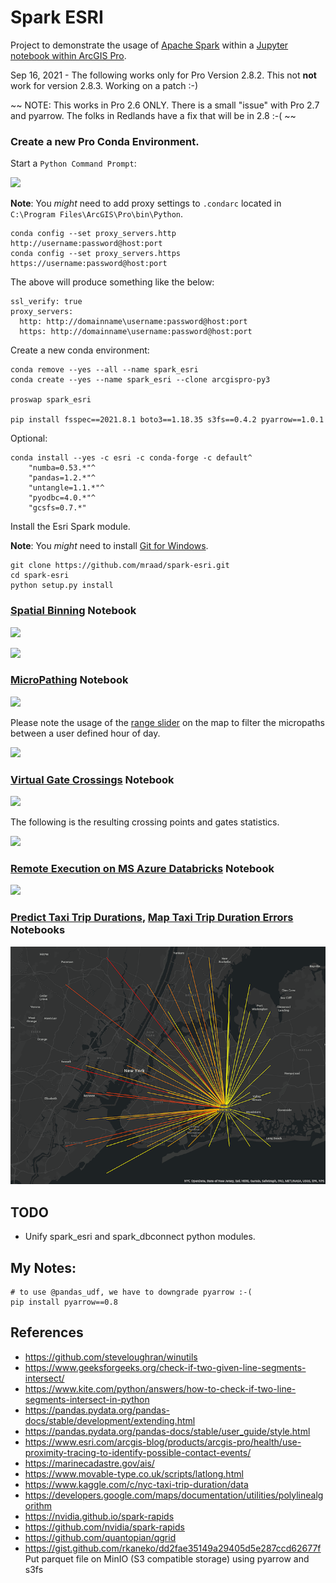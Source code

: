 # Spark ESRI

Project to demonstrate the usage of [Apache Spark](https://spark.apache.org/) within
a [Jupyter notebook within ArcGIS Pro](https://pro.arcgis.com/en/pro-app/arcpy/get-started/pro-notebooks.htm).

Sep 16, 2021 - The following works only for Pro Version 2.8.2. This not **not** work for version 2.8.3.  Working on a patch :-)

~~ NOTE: This works in Pro 2.6 ONLY. There is a small "issue" with Pro 2.7 and pyarrow. The folks in Redlands have a fix that will be in 2.8 :-( ~~

### Create a new Pro Conda Environment.

Start a `Python Command Prompt`:

![](media/Command.png)

**Note**: You _might_ need to add proxy settings to `.condarc` located in `C:\Program Files\ArcGIS\Pro\bin\Python`.

```commandline
conda config --set proxy_servers.http http://username:password@host:port
conda config --set proxy_servers.https https://username:password@host:port
```

The above will produce something like the below:

```text
ssl_verify: true
proxy_servers:
  http: http://domainname\username:password@host:port
  https: http://domainname\username:password@host:port
```

Create a new conda environment:

```commandline
conda remove --yes --all --name spark_esri
conda create --yes --name spark_esri --clone arcgispro-py3

proswap spark_esri

pip install fsspec==2021.8.1 boto3==1.18.35 s3fs==0.4.2 pyarrow==1.0.1
```

Optional:

```
conda install --yes -c esri -c conda-forge -c default^
    "numba=0.53.*"^
    "pandas=1.2.*"^
    "untangle=1.1.*"^
    "pyodbc=4.0.*"^
    "gcsfs=0.7.*"        
```

Install the Esri Spark module.

**Note**: You _might_ need to install [Git for Windows](https://gitforwindows.org).

```commandline
git clone https://github.com/mraad/spark-esri.git
cd spark-esri
python setup.py install
```

### [Spatial Binning](spark_esri.ipynb) Notebook

![](media/Notebook.png)

![](media/Pro1.png)

### [MicroPathing](micro_path.ipynb) Notebook

![](media/Micropath1.png)

Please note the usage of the [range slider](https://pro.arcgis.com/en/pro-app/help/mapping/range/get-started-with-the-range-slider.htm) on the map to filter the micropaths between
a user defined hour of day.

![](media/Micropath2.png)

### [Virtual Gate Crossings](virtual_gates.ipynb) Notebook

![](media/Gates1.png)

The following is the resulting crossing points and gates statistics.

![](media/Gates2.png)

### [Remote Execution on MS Azure Databricks](spark_dbconnect.ipynb) Notebook

![](media/Cluster.png)

### [Predict Taxi Trip Durations](taxi_trips_duration_train.ipynb), [Map Taxi Trip Duration Errors](taxi_trips_duration_error.ipynb) Notebooks

![](media/TripErrors.png)

## TODO

- Unify spark_esri and spark_dbconnect python modules.

## My Notes:

```
# to use @pandas_udf, we have to downgrade pyarrow :-(
pip install pyarrow==0.8
```

## References

- https://github.com/steveloughran/winutils
- https://www.geeksforgeeks.org/check-if-two-given-line-segments-intersect/
- https://www.kite.com/python/answers/how-to-check-if-two-line-segments-intersect-in-python
- https://pandas.pydata.org/pandas-docs/stable/development/extending.html
- https://pandas.pydata.org/pandas-docs/stable/user_guide/style.html
- https://www.esri.com/arcgis-blog/products/arcgis-pro/health/use-proximity-tracing-to-identify-possible-contact-events/
- https://marinecadastre.gov/ais/
- https://www.movable-type.co.uk/scripts/latlong.html
- https://www.kaggle.com/c/nyc-taxi-trip-duration/data
- https://developers.google.com/maps/documentation/utilities/polylinealgorithm
- https://nvidia.github.io/spark-rapids
- https://github.com/nvidia/spark-rapids
- https://github.com/quantopian/qgrid
- https://gist.github.com/rkaneko/dd2fae35149a29405d5e287ccd62677f Put parquet file on MinIO (S3 compatible storage)
  using pyarrow and s3fs
